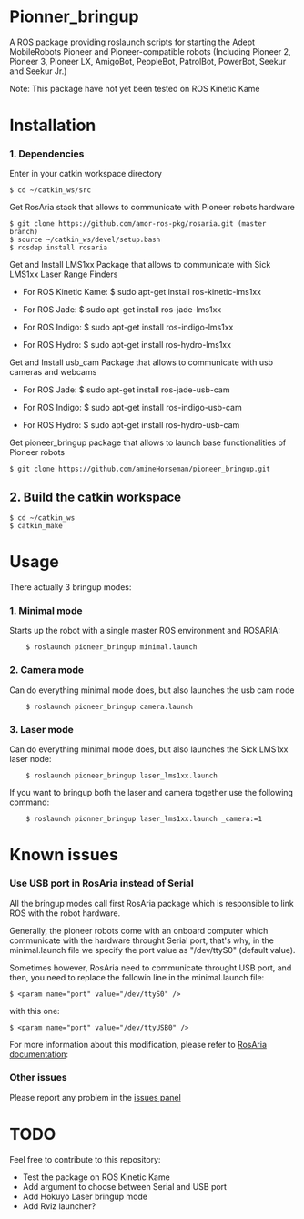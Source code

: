 Pionner_bringup
===============

A ROS package providing roslaunch scripts for starting the Adept MobileRobots Pioneer and Pioneer-compatible robots (Including Pioneer 2, Pioneer 3, Pioneer LX, AmigoBot, PeopleBot, PatrolBot, PowerBot, Seekur and Seekur Jr.)

Note: This package have not yet been tested on ROS Kinetic Kame

# Installation

### 1. Dependencies

Enter in your catkin workspace directory

	$ cd ~/catkin_ws/src


Get RosAria stack that allows to communicate with Pioneer robots hardware

	$ git clone https://github.com/amor-ros-pkg/rosaria.git (master branch)
	$ source ~/catkin_ws/devel/setup.bash
	$ rosdep install rosaria

Get and Install LMS1xx Package that allows to communicate with Sick LMS1xx Laser Range Finders

- For ROS Kinetic Kame:
	$ sudo apt-get install ros-kinetic-lms1xx

- For ROS Jade:
	$ sudo apt-get install ros-jade-lms1xx
	
- For ROS Indigo:
	$ sudo apt-get install ros-indigo-lms1xx

- For ROS Hydro:
	$ sudo apt-get install ros-hydro-lms1xx


Get and Install usb_cam Package that allows to communicate with usb cameras and webcams

- For ROS Jade:
	$ sudo apt-get install ros-jade-usb-cam
	
- For ROS Indigo:
	$ sudo apt-get install ros-indigo-usb-cam

- For ROS Hydro:
	$ sudo apt-get install ros-hydro-usb-cam


Get pioneer_bringup package that allows to launch base functionalities of Pioneer robots

	$ git clone https://github.com/amineHorseman/pioneer_bringup.git

## 2. Build the catkin workspace

	$ cd ~/catkin_ws
	$ catkin_make


# Usage

There actually 3 bringup modes: 

### 1. Minimal mode

Starts up the robot with a single master ROS environment and ROSARIA:

		$ roslaunch pioneer_bringup minimal.launch

### 2. Camera mode

Can do everything minimal mode does, but also launches the usb cam node

		$ roslaunch pioneer_bringup camera.launch

### 3. Laser mode

Can do everything minimal mode does, but also launches the Sick LMS1xx laser node:

		$ roslaunch pioneer_bringup laser_lms1xx.launch

If you want to bringup both the laser and camera together use the following command:

		$ roslaunch pionner_bringup laser_lms1xx.launch _camera:=1

# Known issues

### Use USB port in RosAria instead of Serial

All the bringup modes call first RosAria package which is responsible to link ROS with the robot hardware.

Generally, the pioneer robots come with an onboard computer which communicate with the hardware throught Serial port, that's why, in the minimal.launch file we specify the port value as "/dev/ttyS0" (default value).

Sometimes however, RosAria need to communicate throught USB port, and then, you need to replace the followin line in the minimal.launch file:

	$ <param name="port" value="/dev/ttyS0" />

with this one:

	$ <param name="port" value="/dev/ttyUSB0" />

For more information about this modification, please refer to [RosAria documentation](http://wiki.ros.org/ROSARIA/Tutorials/How%20to%20use%20ROSARIA):
	
### Other issues

Please report any problem in the [issues panel](https://github.com/amineHorseman/pioneer_bringup/issues)

# TODO

Feel free to contribute to this repository:
- Test the package on ROS Kinetic Kame
- Add argument to choose between Serial and USB port
- Add Hokuyo Laser bringup mode
- Add Rviz launcher?
